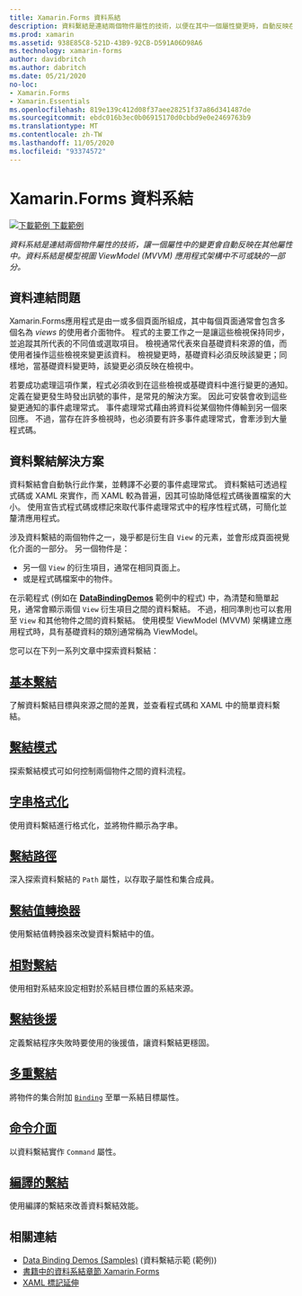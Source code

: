 ```yaml
---
title: Xamarin.Forms 資料系結
description: 資料繫結是連結兩個物件屬性的技術，以便在其中一個屬性變更時，自動反映在另一個屬性上。 資料繫結是 Model-View-ViewModel (MVVM) 應用程式架構不可或缺的一部分。
ms.prod: xamarin
ms.assetid: 938E85C8-521D-43B9-92CB-D591A06D98A6
ms.technology: xamarin-forms
author: davidbritch
ms.author: dabritch
ms.date: 05/21/2020
no-loc:
- Xamarin.Forms
- Xamarin.Essentials
ms.openlocfilehash: 819e139c412d08f37aee28251f37a86d341487de
ms.sourcegitcommit: ebdc016b3ec0b06915170d0cbbd9e0e2469763b9
ms.translationtype: MT
ms.contentlocale: zh-TW
ms.lasthandoff: 11/05/2020
ms.locfileid: "93374572"
---
```

# <a name="xamarinforms-data-binding"></a>Xamarin.Forms 資料系結

[![下載範例](~/media/shared/download.png) 下載範例](/samples/xamarin/xamarin-forms-samples/databindingdemos)

_資料系結是連結兩個物件屬性的技術，讓一個屬性中的變更會自動反映在其他屬性中。資料系結是模型視圖 ViewModel (MVVM) 應用程式架構中不可或缺的一部分。_

## <a name="the-data-linking-problem"></a>資料連結問題

Xamarin.Forms應用程式是由一或多個頁面所組成，其中每個頁面通常會包含多個名為 *views* 的使用者介面物件。 程式的主要工作之一是讓這些檢視保持同步，並追蹤其所代表的不同值或選取項目。 檢視通常代表來自基礎資料來源的值，而使用者操作這些檢視來變更該資料。 檢視變更時，基礎資料必須反映該變更；同樣地，當基礎資料變更時，該變更必須反映在檢視中。

若要成功處理這項作業，程式必須收到在這些檢視或基礎資料中進行變更的通知。 定義在變更發生時發出訊號的事件，是常見的解決方案。 因此可安裝會收到這些變更通知的事件處理常式。 事件處理常式藉由將資料從某個物件傳輸到另一個來回應。 不過，當存在許多檢視時，也必須要有許多事件處理常式，會牽涉到大量程式碼。

## <a name="the-data-binding-solution"></a>資料繫結解決方案

資料繫結會自動執行此作業，並轉譯不必要的事件處理常式。 資料繫結可透過程式碼或 XAML 來實作，而 XAML 較為普遍，因其可協助降低程式碼後置檔案的大小。 使用宣告式程式碼或標記來取代事件處理常式中的程序性程式碼，可簡化並釐清應用程式。

涉及資料繫結的兩個物件之一，幾乎都是衍生自 `View` 的元素，並會形成頁面視覺化介面的一部分。 另一個物件是：

- 另一個 `View` 的衍生項目，通常在相同頁面上。
- 或是程式碼檔案中的物件。

在示範程式 (例如在 [**DataBindingDemos**](/samples/xamarin/xamarin-forms-samples/databindingdemos) 範例中的程式) 中，為清楚和簡單起見，通常會顯示兩個 `View` 衍生項目之間的資料繫結。 不過，相同準則也可以套用至 `View` 和其他物件之間的資料繫結。 使用模型 ViewModel (MVVM) 架構建立應用程式時，具有基礎資料的類別通常稱為 ViewModel。

您可以在下列一系列文章中探索資料繫結：

## <a name="basic-bindings"></a>[基本繫結](basic-bindings.md)

了解資料繫結目標與來源之間的差異，並查看程式碼和 XAML 中的簡單資料繫結。

## <a name="binding-mode"></a>[繫結模式](binding-mode.md)

探索繫結模式可如何控制兩個物件之間的資料流程。

## <a name="string-formatting"></a>[字串格式化](string-formatting.md)

使用資料繫結進行格式化，並將物件顯示為字串。

## <a name="binding-path"></a>[繫結路徑](binding-path.md)

深入探索資料繫結的 `Path` 屬性，以存取子屬性和集合成員。

## <a name="binding-value-converters"></a>[繫結值轉換器](converters.md)

使用繫結值轉換器來改變資料繫結中的值。

## <a name="relative-bindings"></a>[相對繫結](relative-bindings.md)

使用相對系結來設定相對於系結目標位置的系結來源。

## <a name="binding-fallbacks"></a>[繫結後援](binding-fallbacks.md)

定義繫結程序失敗時要使用的後援值，讓資料繫結更穩固。

## <a name="multi-bindings"></a>[多重繫結](multibinding.md)

將物件的集合附加 [`Binding`](xref:Xamarin.Forms.Binding) 至單一系結目標屬性。

## <a name="the-command-interface"></a>[命令介面](commanding.md)

以資料繫結實作 `Command` 屬性。

## <a name="compiled-bindings"></a>[編譯的繫結](compiled-bindings.md)

使用編譯的繫結來改善資料繫結效能。

## <a name="related-links"></a>相關連結

- [Data Binding Demos (Samples)](/samples/xamarin/xamarin-forms-samples/databindingdemos) (資料繫結示範 (範例))
- [書籍中的資料系結章節 Xamarin.Forms](~/xamarin-forms/creating-mobile-apps-xamarin-forms/summaries/chapter16.md)
- [XAML 標記延伸](~/xamarin-forms/xaml/markup-extensions/index.md)